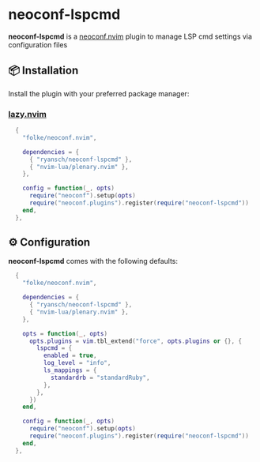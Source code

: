 # neoconf-lspcmd

**neoconf-lspcmd** is a [neoconf.nvim](https://github.com/folke/neoconf.nvim/) plugin to manage LSP cmd settings via configuration files

## 📦 Installation

Install the plugin with your preferred package manager:

### [lazy.nvim](https://github.com/folke/lazy.nvim)

```lua
  {
    "folke/neoconf.nvim",

    dependencies = {
      { "ryansch/neoconf-lspcmd" },
      { "nvim-lua/plenary.nvim" },
    },

    config = function(_, opts)
      require("neoconf").setup(opts)
      require("neoconf.plugins").register(require("neoconf-lspcmd"))
    end,
  },
```

## ⚙️ Configuration

**neoconf-lspcmd** comes with the following defaults:

```lua
  {
    "folke/neoconf.nvim",

    dependencies = {
      { "ryansch/neoconf-lspcmd" },
      { "nvim-lua/plenary.nvim" },
    },

    opts = function(_, opts)
      opts.plugins = vim.tbl_extend("force", opts.plugins or {}, {
        lspcmd = {
          enabled = true,
          log_level = "info",
          ls_mappings = {
            standardrb = "standardRuby",
          },
        },
      })
    end,

    config = function(_, opts)
      require("neoconf").setup(opts)
      require("neoconf.plugins").register(require("neoconf-lspcmd"))
    end,
  },
```
